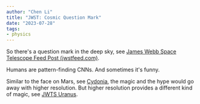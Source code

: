 ```yaml
---
author: "Chen Li"
title: "JWST: Cosmic Question Mark"
date: "2023-07-28"
tags: 
- physics
---
```


So there's a question mark in the deep sky, see [James Webb Space Telescope Feed Post (jwstfeed.com)](https://jwstfeed.com/PostView/FeedPost?ci=1690584124_james-webb-space-telescope-question-mark-galaxy-photo).

Humans are pattern-finding CNNs. And sometimes it's funny.

Similar to the face on Mars, see [Cydonia](https://en.wikipedia.org/wiki/Cydonia_(Mars)), the magic and the hype would go away with higher resolution. But higher resolution provides a different kind of magic, see [JWTS Uranus](https://www.esa.int/Science_Exploration/Space_Science/Webb/Webb_scores_another_ringed_world_with_new_image_of_Uranus).